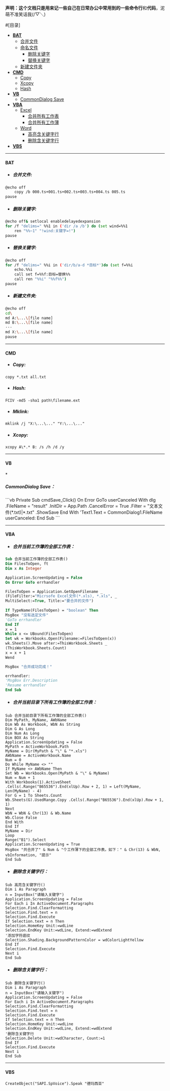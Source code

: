 **声明：**这个文档只是用来记一些自己在日常办公中常用到的一些**命令行**和**代码**，泥萌不准笑话我(/▽╲)

#[目录]

*	[**BAT**](#BAT)
	*	[合并文件](#Combine)
	*	[命名文件](#Delete)
		*	[删除关键字](#Delete)
		*	[替换关键字](#Replace)
	*	[新建文件夹](#Md)
*	[**CMD**](#CMD)
	*	[Copy](#Copy)
	*	[Xcopy](#Xcopy)
	*	[Hash](#Hash)
*	[**VB**](#VB)
	*	[CommonDialog Save](#cmdSave)
*	[**VBA**](#VBA)
	*	[Excel](#CBAS)
		*	[合并所有工作表](#CBAS)
		*	[合并所有工作薄](#CBAF)
	*	[Word](#Hiline)
		*	[高亮含关键字行](#Hiline)
		*	[删除含关键字行](#Deline)
*	[**VBS**](#VBS)


---
<h4 id="BAT">BAT</h4>

*	<h5 id="Combine">合并文件:</h5>
```Bash
@echo off
	copy /b 000.ts+001.ts+002.ts+003.ts+004.ts 005.ts
pause
```  
*	<h5 id="Delete">删除关键字:</h5>
```Bash
@echo off& setlocal enabledelayedexpansion
for /f "delims=" %%1 in ('dir /a /b') do (set wind=%%1
	ren "%%~1" "!wind:关键字=!")
pause
```
*	<h5 id="Replace">替换关键字:</h5>
```Bash
@echo off
for /f "delims=" %%i in ('dir/b/a-d *目标*')do (set f=%%i
    echo.%%i
    call set f=%%f:目标=替换%%
    call ren "%%i" "%%f%%")
pause
```

*	<h5 id="Md">新建文件夹:</h5>
```Bash		
@echo off
cd\ 
md A:\...\[file name]
md B:\...\[file name]
···
md X:\...\[file name]
pause
```

---
<h4 id="CMD">CMD</h4>

*	<h5 id="Copy">Copy:</h5>
```CMD
copy *.txt all.txt
```
*	<h5 id="Hash">Hash:</h5>
```CMD
FCIV -md5 -sha1 path\filename.ext
```
*	<h5 id="Mklink">Mklink:</h5>
```CMD	
mklink /j "X:\...\..." "Y:\...\..."
```
*	<h5 id="Xcopy">Xcopy:</h5>
```CMD
xcopy A\*.* B: /s /h /d /y
```
---
<h4 id="VB">VB</h4>
*	<h5 id="cmdSave">CommonDialog Save：</h5>
```vb
Private Sub cmdSave_Click()
On Error GoTo userCanceled
    With dlg
        .FileName = "result"
        .InitDir = App.Path
        .CancelError = True
        .Filter = "文本文件(*.txt)|*.txt"
        .ShowSave
    End With
    'Text1.Text = CommonDialog1.FileName
userCanceled:
End Sub
```

---
<h4 id="VBA">VBA</h4>

*	<h5 id="CBAS">合并当前工作簿的全部工作表：</h5>
```vb
Sub 合并当前工作簿的全部工作表()
Dim FilesToOpen, ft
Dim x As Integer

Application.ScreenUpdating = False
On Error GoTo errhandler

FilesToOpen = Application.GetOpenFilename _
(FileFilter:="Micrsofe Excel文件(*.xls), *.xls", _
MultiSelect:=True, Title:="要合并的文件")
 
If TypeName(FilesToOpen) = "boolean" Then
MsgBox "没有选定文件"
'GoTo errhandler
End If
x = 1
While x <= UBound(FilesToOpen)
Set wk = Workbooks.Open(Filename:=FilesToOpen(x))
wk.Sheets().Move after:=ThisWorkbook.Sheets _
(ThisWorkbook.Sheets.Count)
x = x + 1
Wend

MsgBox "合并成功完成！"

errhandler:
'MsgBox Err.Description
'Resume errhandler
End Sub
```
*	<h5 id="CBAF">合并当前目录下所有工作簿的全部工作表：</h5>
```VB		
Sub 合并当前目录下所有工作簿的全部工作表()
Dim MyPath, MyName, AWbName
Dim Wb As Workbook, WbN As String
Dim G As Long
Dim Num As Long
Dim BOX As String
Application.ScreenUpdating = False
MyPath = ActiveWorkbook.Path
MyName = Dir(MyPath & "\" & "*.xls")
AWbName = ActiveWorkbook.Name
Num = 0
Do While MyName <> ""
If MyName <> AWbName Then
Set Wb = Workbooks.Open(MyPath & "\" & MyName)
Num = Num + 1
With Workbooks(1).ActiveSheet
.Cells(.Range("B65536").End(xlUp).Row + 2, 1) = Left(MyName, Len(MyName) - 4)
For G = 1 To Sheets.Count
Wb.Sheets(G).UsedRange.Copy .Cells(.Range("B65536").End(xlUp).Row + 1, 1)
Next
WbN = WbN & Chr(13) & Wb.Name
Wb.Close False
End With
End If
MyName = Dir
Loop
Range("B1").Select
Application.ScreenUpdating = True
MsgBox "共合并了" & Num & "个工作薄下的全部工作表。如下：" & Chr(13) & WbN, vbInformation, "提示"
End Sub
```
*	<h5 id="Hiline">删除含关键字行：</h5>
```VB
Sub 高亮含关键字行()
Dim i As Paragraph
n = InputBox("请输入关键字")
Application.ScreenUpdating = False
For Each i In ActiveDocument.Paragraphs
Selection.Find.ClearFormatting
Selection.Find.text = n
Selection.Find.Execute
If Selection.text = n Then
Selection.HomeKey Unit:=wdLine
Selection.EndKey Unit:=wdLine, Extend:=wdExtend
'添加字符底纹
Selection.Shading.BackgroundPatternColor = wdColorLightYellow
End If
Selection.Find.Execute
Next i
End Sub
```
*	<h5 id="Deline">删除含关键字行：</h5>
```VB	
Sub 删除含关键字行()
Dim i As Paragraph
n = InputBox("请输入关键字")
Application.ScreenUpdating = False
For Each i In ActiveDocument.Paragraphs
Selection.Find.ClearFormatting
Selection.Find.text = n
Selection.Find.Execute
If Selection.text = n Then
Selection.HomeKey Unit:=wdLine
Selection.EndKey Unit:=wdLine, Extend:=wdExtend
'删除含关键字行
Selection.Delete Unit:=wdCharacter, Count:=1
End If
Selection.Find.Execute
Next i
End Sub
```
---
<h4 id="VBS">VBS</h4>

```VBS
CreateObject("SAPI.SpVoice").Speak "德玛西亚"
```
